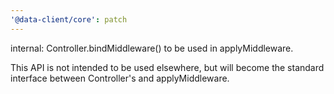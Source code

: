 ```yaml
---
'@data-client/core': patch
---
```


internal: Controller.bindMiddleware() to be used in applyMiddleware.

This API is not intended to be used elsewhere, but will become the standard interface between
Controller's and applyMiddleware.
